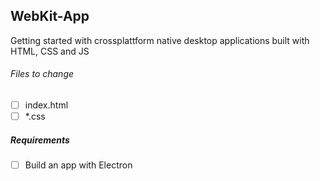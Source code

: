 ## WebKit-App
Getting started with crossplattform native desktop applications built with HTML, CSS and JS

###### Files to change
- [ ] index.html
- [ ] \*.css

##### Requirements
- [ ] Build an app with Electron

